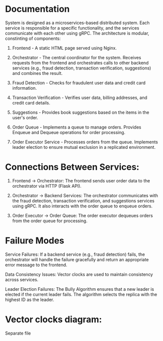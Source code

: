 # Documentation

System is designed as a microservices-based distributed system. Each service is responsible for a specific functionality, and the services communicate with each other using gRPC. The architecture is modular, constinting of components:

1. Frontend - A static HTML page served using Nginx.

2. Orchestrator - The central coordinator for the system.
Receives requests from the frontend and orchestrates calls to other backend services (e.g., fraud detection, transaction verification, suggestions) and combines the result.

3. Fraud Detection - Checks for fraudulent user data and credit card information.

4. Transaction Verification  - Verifies user data, billing addresses, and credit card details.

5. Suggestions - Provides book suggestions based on the items in the user's order.

6. Order Queue - Implements a queue to manage orders. Provides Enqueue and Dequeue operations for order processing.

7. Order Executor Service - Processes orders from the queue. Implements leader election to ensure mutual exclusion in a replicated environment.


# Connections Between Services:
1. Frontend → Orchestrator:
The frontend sends user order data to the orchestrator via HTTP (Flask API).

2. Orchestrator → Backend Services:
The orchestrator communicates with the fraud detection, transaction verification, and suggestions services using gRPC.
It also interacts with the order queue to enqueue orders.

3. Order Executor → Order Queue:
The order executor dequeues orders from the order queue for processing.

# Failure Modes
Service Failures:
If a backend service (e.g., fraud detection) fails, the orchestrator will handle the failure gracefully and return an appropriate error message to the frontend.

Data Consistency Issues:
Vector clocks are used to maintain consistency across services.

Leader Election Failures:
The Bully Algorithm ensures that a new leader is elected if the current leader fails. The algorithm selects the replica with the highest ID as the leader.


# Vector clocks diagram:
Separate file